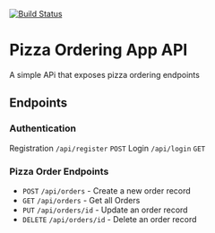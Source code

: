 [![Build Status](https://travis-ci.com/Denniskamau/pizza-app-backend.svg?branch=master)](https://travis-ci.com/Denniskamau/pizza-app-backend)

# Pizza Ordering App API

A simple APi that exposes pizza ordering endpoints

## Endpoints

### Authentication

Registration `/api/register` `POST`
Login `/api/login` `GET`

### Pizza Order Endpoints



* `POST` `/api/orders` - Create a new order record
* `GET` `/api/orders` - Get all Orders
* `PUT` `/api/orders/id` - Update an order record
* `DELETE` `/api/orders/id` - Delete an order record
